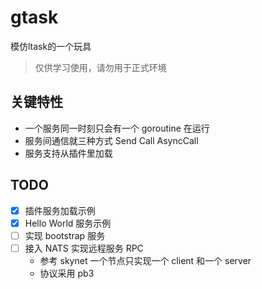 # gtask
模仿ltask的一个玩具

> 仅供学习使用，请勿用于正式环境

## 关键特性
- 一个服务同一时刻只会有一个 goroutine 在运行
- 服务间通信就三种方式 Send Call AsyncCall
- 服务支持从插件里加载

## TODO
- [x] 插件服务加载示例
- [x] Hello World 服务示例
- [ ] 实现 bootstrap 服务
- [ ] 接入 NATS 实现远程服务 RPC
  - 参考 skynet 一个节点只实现一个 client 和一个 server
  - 协议采用 pb3

